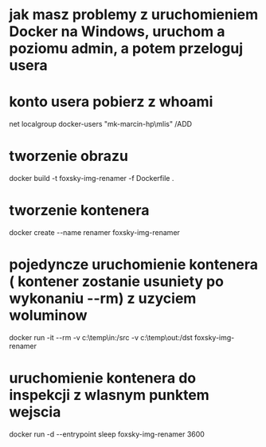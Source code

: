 # jak masz problemy z uruchomieniem Docker na Windows, uruchom a poziomu admin, a potem przeloguj usera
# konto usera pobierz z whoami
net localgroup docker-users "mk-marcin-hp\mlis" /ADD

# tworzenie obrazu
docker build -t foxsky-img-renamer -f Dockerfile .

# tworzenie kontenera
docker create --name renamer foxsky-img-renamer

# pojedyncze uruchomienie kontenera ( kontener zostanie usuniety po wykonaniu --rm) z uzyciem woluminow
docker run -it --rm -v c:\temp\in:/src -v c:\temp\out:/dst foxsky-img-renamer 

# uruchomienie kontenera do inspekcji z wlasnym punktem wejscia
docker run -d --entrypoint sleep foxsky-img-renamer 3600